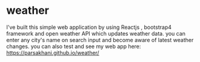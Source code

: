 # weather
I've built this simple web application by using Reactjs , bootstrap4  framework and open weather API which updates weather data.
you can enter any city's name on search input and become aware of latest weather changes.
you can also test and see my web app here: https://parsakhani.github.io/weather/
